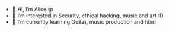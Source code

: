 - 👋 Hi, I’m Alice :p
- 👀 I’m interested in Security, ethical hacking, music and art :D
- 🌱 I’m currently learning Guitar, music production and html
<!---
LicinhaUwU/LicinhaUwU is a ✨ special ✨ repository because its `README.md` (this file) appears on your GitHub profile.
You can click the Preview link to take a look at your changes.
--->
